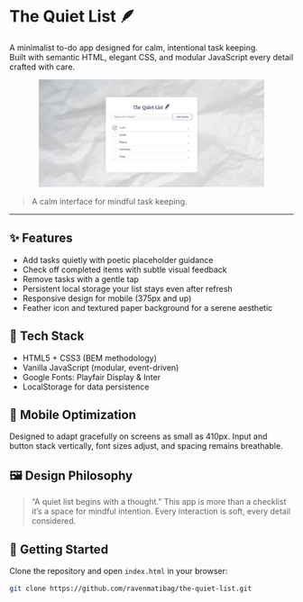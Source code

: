 # The Quiet List 🪶

A minimalist to-do app designed for calm, intentional task keeping.  
Built with semantic HTML, elegant CSS, and modular JavaScript every detail crafted with care.

<p align="center">
  <img src="./images/preview.png" alt="Preview of The Quiet List" width="400"/>
</p>

> A calm interface for mindful task keeping.

---

## ✨ Features

- Add tasks quietly with poetic placeholder guidance
- Check off completed items with subtle visual feedback
- Remove tasks with a gentle tap
- Persistent local storage your list stays even after refresh
- Responsive design for mobile (375px and up)
- Feather icon and textured paper background for a serene aesthetic

## 📐 Tech Stack

- HTML5 + CSS3 (BEM methodology)
- Vanilla JavaScript (modular, event-driven)
- Google Fonts: Playfair Display & Inter
- LocalStorage for data persistence

## 📱 Mobile Optimization

Designed to adapt gracefully on screens as small as 410px.
Input and button stack vertically, font sizes adjust, and spacing remains breathable.

## 🖼️ Design Philosophy

> “A quiet list begins with a thought.”
This app is more than a checklist it’s a space for mindful intention.
Every interaction is soft, every detail considered.

## 🚀 Getting Started

Clone the repository and open `index.html` in your browser:

```bash
git clone https://github.com/ravenmatibag/the-quiet-list.git
